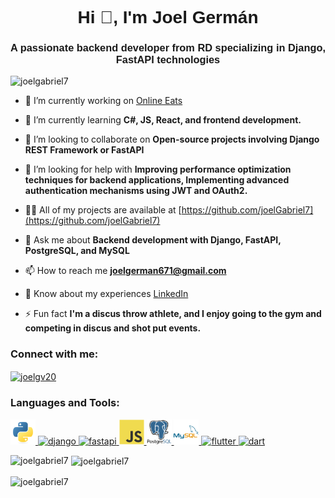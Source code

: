 <h1 align="center" style="font-family: 'Raleway', sans-serif;">Hi 👋, I'm Joel Germán</h1>
<h3 align="center" style="font-family: 'Montserrat', sans-serif;">A passionate backend developer from RD specializing in Django, FastAPI technologies</h3>

<p align="left">
  <img src="https://komarev.com/ghpvc/?username=joelgabriel7&label=Profile%20views&color=0e75b6&style=flat" alt="joelgabriel7" />
</p>

- 🔭 I’m currently working on [Online Eats](https://onlineeatsrd.com/)

- 🌱 I’m currently learning **C#, JS, React,  and frontend development.**

- 👯 I’m looking to collaborate on **Open-source projects involving Django REST Framework or FastAPI**

- 🤝 I’m looking for help with **Improving performance optimization techniques for backend applications, Implementing advanced authentication mechanisms using JWT and OAuth2.**

- 👨‍💻 All of my projects are available at [https://github.com/joelGabriel7](https://github.com/joelGabriel7)

- 💬 Ask me about **Backend development with Django, FastAPI, PostgreSQL, and MySQL**

- 📫 How to reach me **joelgerman671@gmail.com**

- 📄 Know about my experiences [LinkedIn](http://www.linkedin.com/in/joelgv20)

- ⚡ Fun fact **I'm a discus throw athlete, and I enjoy going to the gym and competing in discus and shot put events.**

### Connect with me:
<p align="left">
  <a href="https://linkedin.com/in/joelgv20" target="blank">
    <img align="center" src="https://raw.githubusercontent.com/rahuldkjain/github-profile-readme-generator/master/src/images/icons/Social/linked-in-alt.svg" alt="joelgv20" height="30" width="40" />
  </a>
</p>

### Languages and Tools:
<p align="left">
  <!-- Python -->
  <a href="https://www.python.org" target="_blank" rel="noreferrer">
    <img src="https://raw.githubusercontent.com/devicons/devicon/master/icons/python/python-original.svg" alt="python" width="40" height="40"/>
  </a>
  <!-- Django -->
  <a href="https://www.djangoproject.com/" target="_blank" rel="noreferrer">
    <img src="https://cdn.worldvectorlogo.com/logos/django.svg" alt="django" width="40" height="40"/>
  </a>
  <!-- FastAPI -->
  <a href="https://fastapi.tiangolo.com/" target="_blank" rel="noreferrer">
    <img src="https://cdn.worldvectorlogo.com/logos/fastapi.svg" alt="fastapi" width="40" height="40"/>
  </a>
  <!-- JavaScript -->
  <a href="https://developer.mozilla.org/en-US/docs/Web/JavaScript" target="_blank" rel="noreferrer">
    <img src="https://raw.githubusercontent.com/devicons/devicon/master/icons/javascript/javascript-original.svg" alt="javascript" width="40" height="40"/>
  </a>
  <!-- PostgreSQL -->
  <a href="https://www.postgresql.org" target="_blank" rel="noreferrer">
    <img src="https://raw.githubusercontent.com/devicons/devicon/master/icons/postgresql/postgresql-original-wordmark.svg" alt="postgresql" width="40" height="40"/>
  </a>
  <!-- MySQL -->
  <a href="https://www.mysql.com/" target="_blank" rel="noreferrer">
    <img src="https://raw.githubusercontent.com/devicons/devicon/master/icons/mysql/mysql-original-wordmark.svg" alt="mysql" width="40" height="40"/>
  </a>
  <!-- Flutter -->
  <a href="https://flutter.dev" target="_blank" rel="noreferrer">
    <img src="https://www.vectorlogo.zone/logos/flutterio/flutterio-icon.svg" alt="flutter" width="40" height="40"/>
  </a>
  <!-- Dart -->
  <a href="https://dart.dev" target="_blank" rel="noreferrer">
    <img src="https://www.vectorlogo.zone/logos/dartlang/dartlang-icon.svg" alt="dart" width="40" height="40"/>
  </a>
</p>

<p>
  <img align="left" src="https://github-readme-stats.vercel.app/api/top-langs?username=joelgabriel7&show_icons=true&locale=en&layout=compact" alt="joelgabriel7" />
</p>

<p>
  &nbsp;<img align="center" src="https://github-readme-stats.vercel.app/api?username=joelgabriel7&show_icons=true&locale=en" alt="joelgabriel7" />
</p>

<p>
  <img align="center" src="https://github-readme-streak-stats.herokuapp.com/?user=joelgabriel7&" alt="joelgabriel7" />
</p>
